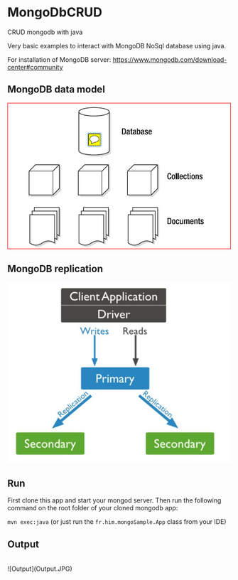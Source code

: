 # MongoDbCRUD
CRUD mongodb with java

Very basic examples to interact with MongoDB NoSql database using java. 

For installation of MongoDB server: https://www.mongodb.com/download-center#community

## MongoDB data model 

![Model](model.png)

## MongoDB replication 

![Rep](replication.JPG)

## Run

First clone this app and start your mongod server. Then run the following command on the root folder of your cloned mongodb app:

 `mvn exec:java` (or just run the `fr.him.mongoSample.App` class from your IDE)
 
## Output 
<br/>
![Output](Output.JPG)
